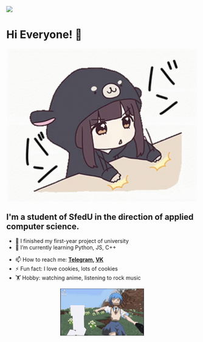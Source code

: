 ![](https://komarev.com/ghpvc/?username=Pr0gger1)
# Hi Everyone! 👋
<div align="center">
  <img align="center" width="500px" src="https://github.com/Pr0gger1/Pr0gger1/blob/main/assets/menhera-chan-chibi.gif" alt="Hello">
</div>

## I'm a student of SfedU in the direction of applied computer science.
- 🔭 I finished my first-year project of university
- 🌱 I’m currently learning Python, JS, C++
<!-- 👯 I’m looking to collaborate on ...
- 🤔 I’m looking for help with ...
- 💬 Ask me about ... -->
- 📫 How to reach me:  **[Telegram](https://t.me/progger01), [VK](https://vk.com/4m0gus)**
- ⚡ Fun fact: I love cookies, lots of cookies
- 🏋️ Hobby: watching anime, listening to rock music

<div align="center">
  <img align="center" src="https://github.com/Pr0gger1/Pr0gger1/blob/main/assets/anime-evangelion.gif" alt="eva">
</div>
